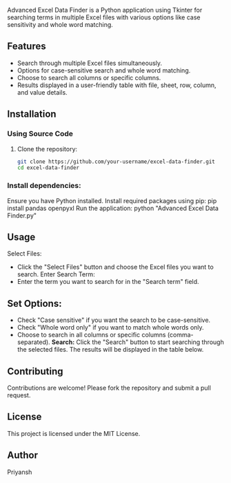 Advanced Excel Data Finder is a Python application using Tkinter for searching terms in multiple Excel files with various options like case sensitivity and whole word matching.

## Features

- Search through multiple Excel files simultaneously.
- Options for case-sensitive search and whole word matching.
- Choose to search all columns or specific columns.
- Results displayed in a user-friendly table with file, sheet, row, column, and value details.

## Installation

### Using Source Code

1. Clone the repository:
   ```bash
   git clone https://github.com/your-username/excel-data-finder.git
   cd excel-data-finder
### Install dependencies:
Ensure you have Python installed. Install required packages using pip:
pip install pandas openpyxl
Run the application:
python "Advanced Excel Data Finder.py"

## Usage
 Select Files:
- Click the "Select Files" button and choose the Excel files you want to search.
 Enter Search Term:
- Enter the term you want to search for in the "Search term" field.
## Set Options:
- Check "Case sensitive" if you want the search to be case-sensitive.
- Check "Whole word only" if you want to match whole words only.
- Choose to search in all columns or specific columns (comma-separated).
<b>Search:</b>
Click the "Search" button to start searching through the selected files. The results will be displayed in the table below.

## Contributing
Contributions are welcome! Please fork the repository and submit a pull request.

## License
This project is licensed under the MIT License.

## Author
Priyansh
